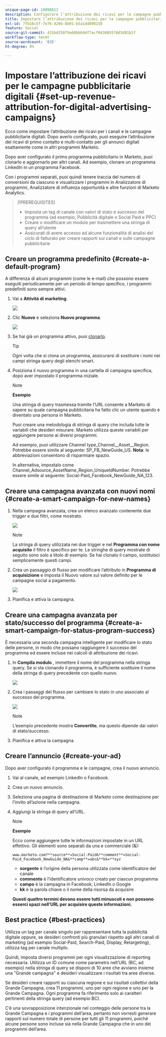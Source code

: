 ```yaml
---
unique-page-id: 10098812
description: Configurare l’attribuzione dei ricavi per le campagne pubblicitarie digitali - Documenti Marketo - Documentazione del prodotto
title: Impostare l’attribuzione dei ricavi per le campagne pubblicitarie digitali
exl-id: 7fb16c5f-7e76-429b-8b01-b5a1dd898158
feature: Social
source-git-commit: 431bd258f9a68bbb9df7acf043085578d3d91b1f
workflow-type: tm+mt
source-wordcount: '835'
ht-degree: 0%

---
```


# Impostare l’attribuzione dei ricavi per le campagne pubblicitarie digitali {#set-up-revenue-attribution-for-digital-advertising-campaigns}

Ecco come impostare l’attribuzione dei ricavi per i canali e le campagne pubblicitarie digitali. Dopo averlo configurato, puoi eseguire l’attribuzione dei ricavi di primo contatto e multi-contatto per gli annunci digitali esattamente come in altri programmi Marketo.

Dopo aver configurato il primo programma pubblicitario in Marketo, puoi clonarlo e aggiornarlo per altri canali. Ad esempio, clonare un programma LinkedIn in un programma Facebook.

Con i programmi separati, puoi quindi tenere traccia del numero di conversioni da ciascuno e visualizzare i programmi in Analizzatore di programmi, Analizzatore di influenza opportunità e altre funzioni di Marketo Analytics.

>[!PREREQUISITES]
>
>* Imposta un tag di canale con valori di stato e successo del programma (ad esempio, Pubblicità digitale o Social Paid e PPC)
>* Creare o modificare un modulo per trasmettere una stringa di query all’utente
>* Assicurati di avere accesso ad alcune funzionalità di analisi del ciclo di fatturato per creare rapporti sui canali e sulle campagne pubblicitarie

## Creare un programma predefinito {#create-a-default-program}

A differenza di alcuni programmi (come le e-mail) che possono essere eseguiti periodicamente per un periodo di tempo specifico, i programmi predefiniti sono sempre attivi.

1. Vai a **Attività di marketing**.

   ![](assets/login-marketing-activities-5.png)

1. Clic **Nuovo** e seleziona **Nuovo programma**.

   ![](assets/image2016-3-14-15-52-0.png)

1. Se hai già un programma attivo, puoi [clonarlo](/help/marketo/product-docs/core-marketo-concepts/programs/working-with-programs/clone-a-program.md).

   >[!TIP]
   >
   >Ogni volta che si clona un programma, assicurarsi di sostituire i nomi nei campi stringa query degli elenchi smart.

1. Posiziona il nuovo programma in una cartella di campagna specifica, dopo aver impostato il programma iniziale.

   >[!NOTE]
   >
   >**Esempio**
   >
   >Una stringa di query trasmessa tramite l’URL consente a Marketo di sapere su quale campagna pubblicitaria ha fatto clic un utente quando è diventato una persona in Marketo.
   >
   >Puoi creare una metodologia di stringa di query che includa tutte le variabili che desideri misurare. Marketo utilizza queste variabili per aggiungere persone ai diversi programmi.
   >
   >Ad esempio, puoi utilizzare Channel type_Channel__Asset__Region. Potrebbe essere simile al seguente: SP_FB_NewGuide_US. **Nota**: le abbreviazioni consentono di risparmiare spazio.
   >
   >In alternativa, impostalo come Channel_Adsource_AssetName_Region_UniqueIdNumber. Potrebbe essere simile al seguente: Social-Paid_Facebook_NewGuide_NA_123.

## Creare una campagna avanzata con nuovi nomi {#create-a-smart-campaign-for-new-names}

1. Nella campagna avanzata, crea un elenco avanzato contenente due trigger e due filtri, come mostrato.

   ![](assets/image2016-3-23-13-3a59-3a24.png)

   >[!NOTE]
   >
   >La stringa di query utilizzata nei due trigger e nel **Programma con nome acquisito** il filtro è specifico per te. Le stringhe di query mostrate di seguito sono solo a titolo di esempio. Se hai clonato il campo, sostituisci semplicemente questi campi.

1. Crea un passaggio di flusso per modificare l’attributo in **Programma di acquisizione** e imposta il Nuovo valore sul valore definito per le campagne social a pagamento.

   ![](assets/image2016-3-14-14-3a58-3a6.png)

1. Pianifica e attiva la campagna.

## Creare una campagna avanzata per stato/successo del programma {#create-a-smart-campaign-for-status-program-success}

È necessaria una seconda campagna intelligente per modificare lo stato delle persone, in modo che possano raggiungere il successo del programma ed essere incluse nei calcoli di attribuzione dei ricavi.

1. In **Compila modulo** , immettere il nome del programma nella stringa query. Se si sta clonando il programma, è sufficiente sostituire il nome della stringa di query precedente con quello nuovo.

   ![](assets/image2016-3-23-14-3a7-3a20.png)

1. Crea i passaggi del flusso per cambiare lo stato in uno associato al successo del programma.

   ![](assets/image2016-3-14-15-3a9-3a29.png)

   >[!NOTE]
   >
   >L’esempio precedente mostra **Convertito**, ma questo dipende dai valori di stato/successo.

1. Pianifica e attiva la campagna.

## Creare l’annuncio {#create-your-ad}

Dopo aver configurato il programma e le campagne, crea il nuovo annuncio.

1. Vai al canale, ad esempio LinkedIn o Facebook.
1. Crea un nuovo annuncio.
1. Seleziona una pagina di destinazione di Marketo come destinazione per l’invito all’azione nella campagna.
1. Aggiungi la stringa di query all’URL.

   >[!NOTE]
   >
   >**Esempio**
   >
   >Ecco come aggiungere tutte le informazioni impostate in un URL effettivo. Gli elementi sono separati da una e commerciale (&amp;):
   >
   >`www.marketo.com?**source**=Social-Paid&**comment**=Social-Paid_Facebook_NewGuide_NA&**camp**=abc&**kk=**xyz`
   >
   >* **sorgente** è l’origine della persona utilizzata come identificatore del canale
   >* **commento** è l’identificatore univoco creato per ciascun programma
   >* **campo** è la campagna in Facebook, LinkedIn o Google
   >* **kk** è la parola chiave o il nome della risorsa da acquisire
   >
   >**Questi quattro termini devono essere tutti minuscoli e non possono esserci spazi nell’URL per acquisire queste informazioni.**

## Best practice {#best-practices}

Utilizza un tag per canale singolo per rappresentare tutta la pubblicità digitale oppure, se desideri confronti più granulari rispetto agli altri canali di marketing (ad esempio Social-Paid, Search-Paid, Display, Retargeting), utilizza tag per canale multiplo.

Quindi, imposta diversi programmi per ogni visualizzazione di reporting necessaria. Utilizza un ID comune come parametro nell’URL (BC, ad esempio) nella stringa di query se disponi di 10 aree che avviano insieme una &quot;Grande campagna&quot; e desideri visualizzare i risultati tra aree diverse.

Se desideri creare rapporti su ciascuna regione e sui risultati collettivi della Grande Campagna, crea 11 programmi, uno per ogni regione e uno per la Grande Campagna. Ogni programma fa riferimento solo ai caratteri pertinenti della stringa query (ad esempio BC).

C’è una sovrapposizione intenzionale nel conteggio delle persone tra la Grande Campagna e i programmi dell’area, pertanto non vorresti generare rapporti sul numero totale di persone per tutti gli 11 programmi, poiché alcune persone sono incluse sia nella Grande Campagna che in uno dei programmi dell’area.
